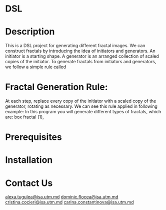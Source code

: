 # DSL

# Description
This is a DSL project for generating different fractal images. 
We can construct fractals by introducing the idea of initiators and generators. An initiator is a starting shape. A generator is an arranged collection of scaled copies of the initiator. To generate fractals from initiators and generators, we follow a simple rule called 
# Fractal Generation Rule:
At each step, replace every copy of the initiator with a scaled copy of the generator, rotating as necessary.  We can see this rule applied in following example:
In this program you will generate different types of fractals, which are: box fractal (1), 

# Prerequisites

# Installation 



# Contact Us 
alexa.tugulea@isa.utm.md
dominic.flocea@isa.utm.md
cristina.cocieri@isa.utm.md
carina.constantinova@isa.utm.md
